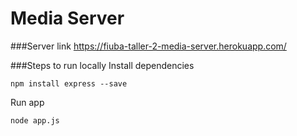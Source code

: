 # Media Server 

###Server link
https://fiuba-taller-2-media-server.herokuapp.com/

###Steps to run locally
Install dependencies

`npm install express --save` 

Run app

`node app.js`